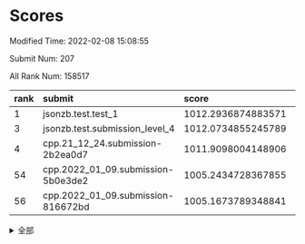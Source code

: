 # Scores

Modified Time: 2022-02-08 15:08:55

Submit Num: 207

All Rank Num: 158517

| rank |               submit               |       score        |       sigma        | pk_num |
| :--- | :--------------------------------- | :----------------- | :----------------- | :----- |
| 1    | jsonzb.test.test_1                 | 1012.2936874883571 | 0.792665903410543  | 3062   |
| 3    | jsonzb.test.submission_level_4     | 1012.0734855245789 | 0.7912506731986948 | 3060   |
| 4    | cpp.21_12_24.submission-2b2ea0d7   | 1011.9098004148906 | 0.7822675132116654 | 3064   |
| 54   | cpp.2022_01_09.submission-5b0e3de2 | 1005.2434728367855 | 0.7190208808208843 | 3058   |
| 56   | cpp.2022_01_09.submission-816672bd | 1005.1673789348841 | 0.7242388580596658 | 3060   |


<details>
<summary>全部</summary>

| rank |                 submit                 |       score        |       sigma        | pk_num |
| :--- | :------------------------------------- | :----------------- | :----------------- | :----- |
| 1    | jsonzb.test.test_1                     | 1012.2936874883571 | 0.792665903410543  | 3062   |
| 2    | gobigger.level_3.submission_level_3_18 | 1012.2492497733383 | 0.7961463724778561 | 3063   |
| 3    | jsonzb.test.submission_level_4         | 1012.0734855245789 | 0.7912506731986948 | 3060   |
| 4    | cpp.21_12_24.submission-2b2ea0d7       | 1011.9098004148906 | 0.7822675132116654 | 3064   |
| 5    | gobigger.level_3.submission_level_3_31 | 1011.4619533221529 | 0.7671067171168312 | 3066   |
| 6    | gobigger.level_3.submission_level_3_33 | 1011.2917833513246 | 0.7518786250062848 | 3066   |
| 7    | gobigger.level_3.submission_level_3_26 | 1011.0849813711019 | 0.7942335161120161 | 3064   |
| 8    | gobigger.level_3.submission_level_3_44 | 1011.0623303214373 | 0.7740593053840441 | 3065   |
| 9    | gobigger.level_3.submission_level_3_24 | 1010.9767990667594 | 0.7568843517178674 | 3067   |
| 10   | gobigger.level_3.submission_level_3_10 | 1010.8833562966619 | 0.7887920742339606 | 3066   |
| 11   | gobigger.level_3.submission_level_3_38 | 1010.5438415388505 | 0.7705472937676012 | 3064   |
| 12   | gobigger.level_3.submission_level_3_35 | 1010.5042554266402 | 0.7729484746601264 | 3067   |
| 13   | gobigger.level_3.submission_level_3_22 | 1010.5004611331003 | 0.7469882776411046 | 3065   |
| 14   | gobigger.level_3.submission_level_3_4  | 1010.4772896909795 | 0.755494776397774  | 3063   |
| 15   | gobigger.level_3.submission_level_3_23 | 1010.3479286711147 | 0.7699207258654197 | 3060   |
| 16   | gobigger.level_3.submission_level_3_47 | 1010.3430955729768 | 0.7835595938561845 | 3063   |
| 17   | gobigger.level_3.submission_level_3_2  | 1010.330595024605  | 0.7825674602941853 | 3062   |
| 18   | gobigger.level_3.submission_level_3_43 | 1010.2921906673604 | 0.7570642712761216 | 3063   |
| 19   | gobigger.level_3.submission_level_3_13 | 1010.1617892144899 | 0.7352295365302922 | 3059   |
| 20   | gobigger.level_3.submission_level_3_27 | 1009.9959514139085 | 0.7586565602802013 | 3061   |
| 21   | gobigger.level_3.submission_level_3_36 | 1009.993105196144  | 0.7570509489926017 | 3068   |
| 22   | gobigger.level_3.submission_level_3_40 | 1009.948988931851  | 0.7498091729453338 | 3064   |
| 23   | gobigger.level_3.submission_level_3_29 | 1009.9188549557232 | 0.7608238974318917 | 3060   |
| 24   | gobigger.level_3.submission_level_3_17 | 1009.902260480107  | 0.752246844337954  | 3059   |
| 25   | gobigger.level_3.submission_level_3_3  | 1009.8683439334751 | 0.7571266349432322 | 3058   |
| 26   | gobigger.level_3.submission_level_3_46 | 1009.8496341060014 | 0.7799960621258416 | 3063   |
| 27   | gobigger.level_3.submission_level_3_30 | 1009.8337384389835 | 0.7470417677275166 | 3063   |
| 28   | gobigger.level_3.submission_level_3_6  | 1009.8083064624025 | 0.7443749181220788 | 3061   |
| 29   | gobigger.level_3.submission_level_3_19 | 1009.8070863008587 | 0.7592986170120486 | 3060   |
| 30   | gobigger.level_3.submission_level_3_48 | 1009.7043435941424 | 0.7322336937731273 | 3061   |
| 31   | gobigger.level_3.submission_level_3_25 | 1009.60993642791   | 0.7494758069990987 | 3063   |
| 32   | gobigger.level_3.submission_level_3_45 | 1009.5730420481452 | 0.7586669532741    | 3059   |
| 33   | gobigger.level_3.submission_level_3_12 | 1009.5362797931525 | 0.762957966356856  | 3065   |
| 34   | gobigger.level_3.submission_level_3_16 | 1009.5088852264548 | 0.7455883516252921 | 3068   |
| 35   | gobigger.level_3.submission_level_3_49 | 1009.4488154705442 | 0.7520712809413637 | 3059   |
| 36   | gobigger.level_3.submission_level_3_1  | 1009.4293807259422 | 0.7411508636734332 | 3065   |
| 37   | gobigger.level_3.submission_level_3_34 | 1009.4269159246792 | 0.7435258476166868 | 3063   |
| 38   | gobigger.level_3.submission_level_3_14 | 1009.4046751237643 | 0.7749413551427219 | 3067   |
| 39   | gobigger.level_3.submission_level_3_28 | 1009.3902841952207 | 0.7618864457771165 | 3063   |
| 40   | gobigger.level_3.submission_level_3_20 | 1009.383696928233  | 0.7505118571788456 | 3062   |
| 41   | gobigger.level_3.submission_level_3_42 | 1009.2852274646581 | 0.7502489070926545 | 3060   |
| 42   | gobigger.level_3.submission_level_3_9  | 1009.2236878496686 | 0.7627454813333104 | 3065   |
| 43   | gobigger.level_3.submission_level_3_0  | 1009.1654551483465 | 0.7649859560285072 | 3060   |
| 44   | gobigger.level_3.submission_level_3_8  | 1009.1306700770756 | 0.7447795753414589 | 3062   |
| 45   | gobigger.level_3.submission_level_3_39 | 1009.0645719347546 | 0.767402143350625  | 3069   |
| 46   | gobigger.level_3.submission_level_3_15 | 1008.9729713859524 | 0.7531388453459025 | 3065   |
| 47   | gobigger.level_3.submission_level_3_32 | 1008.9588795700199 | 0.7520121830695935 | 3061   |
| 48   | gobigger.level_3.submission_level_3_7  | 1008.8911803693094 | 0.7355129084035246 | 3062   |
| 49   | gobigger.level_3.submission_level_3_37 | 1008.8365824897338 | 0.7535598898070389 | 3061   |
| 50   | gobigger.level_3.submission_level_3_11 | 1008.6888246517157 | 0.7578732053623225 | 3063   |
| 51   | gobigger.level_3.submission_level_3_5  | 1008.3015865547945 | 0.7221984850650369 | 3065   |
| 52   | gobigger.level_3.submission_level_3_41 | 1008.0453167265439 | 0.7326943259510857 | 3062   |
| 53   | gobigger.level_3.submission_level_3_21 | 1007.5698633765492 | 0.7222083969604117 | 3067   |
| 54   | cpp.2022_01_09.submission-5b0e3de2     | 1005.2434728367855 | 0.7190208808208843 | 3058   |
| 55   | gobigger.level_1.submission_level_1_22 | 1005.1990231482947 | 0.7209320876576186 | 3063   |
| 56   | cpp.2022_01_09.submission-816672bd     | 1005.1673789348841 | 0.7242388580596658 | 3060   |
| 57   | gobigger.level_1.submission_level_1_30 | 1005.1037795874248 | 0.715783551673489  | 3064   |
| 58   | gobigger.level_1.submission_level_1_47 | 1004.8029792518644 | 0.7355529904194759 | 3062   |
| 59   | gobigger.level_1.submission_level_1_18 | 1004.7499623048371 | 0.7223226384943261 | 3063   |
| 60   | gobigger.level_1.submission_level_1_28 | 1004.3546644606644 | 0.7465795432096334 | 3067   |
| 61   | gobigger.level_1.submission_level_1_9  | 1004.304071660797  | 0.7122991265301136 | 3066   |
| 62   | gobigger.level_1.submission_level_1_13 | 1004.2586385735034 | 0.7200133219745876 | 3062   |
| 63   | gobigger.level_1.submission_level_1_8  | 1004.2250894803298 | 0.7085618068583935 | 3063   |
| 64   | gobigger.level_1.submission_level_1_24 | 1004.2242535774894 | 0.7212368328036598 | 3065   |
| 65   | gobigger.level_1.submission_level_1_33 | 1004.187860488491  | 0.718694462513383  | 3063   |
| 66   | gobigger.level_1.submission_level_1_5  | 1004.1451957395899 | 0.7207715326208441 | 3062   |
| 67   | gobigger.level_1.submission_level_1_7  | 1004.1108861161817 | 0.7230380981085816 | 3067   |
| 68   | gobigger.level_1.submission_level_1_10 | 1004.0566308410484 | 0.7135357136757403 | 3068   |
| 69   | gobigger.level_1.submission_level_1_23 | 1003.9806796136709 | 0.7284006459729943 | 3056   |
| 70   | gobigger.level_1.submission_level_1_26 | 1003.6898156260185 | 0.7155219204688447 | 3069   |
| 71   | gobigger.level_1.submission_level_1_27 | 1003.6861711943918 | 0.7046075179722708 | 3066   |
| 72   | gobigger.level_1.submission_level_1_20 | 1003.6754896337065 | 0.7183489004887702 | 3065   |
| 73   | gobigger.level_1.submission_level_1_34 | 1003.6118978051041 | 0.7135482487128589 | 3063   |
| 74   | gobigger.level_1.submission_level_1_38 | 1003.5577250080819 | 0.7104889021355031 | 3066   |
| 75   | gobigger.level_1.submission_level_1_6  | 1003.5418632023657 | 0.7199964570868215 | 3067   |
| 76   | gobigger.level_1.submission_level_1_31 | 1003.5392867626175 | 0.7015583190858237 | 3059   |
| 77   | gobigger.level_1.submission_level_1_25 | 1003.5265719466928 | 0.7230546209129276 | 3064   |
| 78   | gobigger.level_1.submission_level_1_12 | 1003.5060937608107 | 0.7106994113897519 | 3064   |
| 79   | gobigger.level_1.submission_level_1_37 | 1003.4999021087447 | 0.7183929541061383 | 3067   |
| 80   | gobigger.level_1.submission_level_1_39 | 1003.4978124231777 | 0.721889862094118  | 3062   |
| 81   | gobigger.level_1.submission_level_1_0  | 1003.4348118782859 | 0.7117156887373586 | 3058   |
| 82   | gobigger.level_1.submission_level_1_42 | 1003.42324133402   | 0.7168377980139843 | 3060   |
| 83   | gobigger.level_1.submission_level_1_17 | 1003.3424070504695 | 0.7189601589572043 | 3063   |
| 84   | gobigger.level_1.submission_level_1_41 | 1003.2587403802103 | 0.7036233021210162 | 3063   |
| 85   | gobigger.level_1.submission_level_1_11 | 1003.2011508541957 | 0.709327223727746  | 3061   |
| 86   | gobigger.level_1.submission_level_1_48 | 1003.184890298029  | 0.7208853443468161 | 3057   |
| 87   | gobigger.level_1.submission_level_1_14 | 1003.1719643977641 | 0.7114337639837107 | 3066   |
| 88   | gobigger.level_1.submission_level_1_21 | 1003.0856452104181 | 0.720243387606141  | 3061   |
| 89   | gobigger.level_1.submission_level_1_2  | 1003.0676859200397 | 0.7206126520324633 | 3064   |
| 90   | gobigger.level_1.submission_level_1_19 | 1003.03873817339   | 0.7087396314393656 | 3062   |
| 91   | gobigger.level_1.submission_level_1_49 | 1003.035959154127  | 0.7204199712063285 | 3067   |
| 92   | gobigger.level_1.submission_level_1_45 | 1002.9813581542882 | 0.7131656531933445 | 3060   |
| 93   | gobigger.level_1.submission_level_1_35 | 1002.9706957443573 | 0.71736147630391   | 3057   |
| 94   | gobigger.level_1.submission_level_1_1  | 1002.9272062624987 | 0.7024759685167651 | 3064   |
| 95   | gobigger.level_1.submission_level_1_15 | 1002.9195792495967 | 0.7106997066998838 | 3065   |
| 96   | gobigger.level_1.submission_level_1_16 | 1002.8200598092614 | 0.7159699324034184 | 3064   |
| 97   | gobigger.level_1.submission_level_1_36 | 1002.7583988537584 | 0.7143509211426194 | 3063   |
| 98   | gobigger.level_1.submission_level_1_46 | 1002.6977508035533 | 0.7256723975978377 | 3064   |
| 99   | gobigger.level_1.submission_level_1_4  | 1002.4906638598341 | 0.7225115615136729 | 3060   |
| 100  | gobigger.level_1.submission_level_1_29 | 1002.4557262534751 | 0.7082479967496372 | 3062   |
| 101  | gobigger.level_1.submission_level_1_44 | 1002.2844743427823 | 0.7093164456763346 | 3068   |
| 102  | gobigger.level_1.submission_level_1_43 | 1002.2257651687406 | 0.7046567260378088 | 3064   |
| 103  | gobigger.level_1.submission_level_1_32 | 1002.0259873313189 | 0.704621433862539  | 3064   |
| 104  | gobigger.level_1.submission_level_1_40 | 1001.8072918824597 | 0.7037353834141892 | 3066   |
| 105  | gobigger.level_1.submission_level_1_3  | 1001.5082709987021 | 0.7014826711080544 | 3064   |
| 106  | gobigger.random.submission_random_43   | 997.7701502767898  | 0.7175425674381852 | 3062   |
| 107  | gobigger.random.submission_random_41   | 997.2356659037551  | 0.6985752892190937 | 3067   |
| 108  | gobigger.random.submission_random_26   | 996.9075993179017  | 0.7070550696202108 | 3063   |
| 109  | gobigger.random.submission_random_23   | 996.7189528572562  | 0.7215166177867915 | 3061   |
| 110  | gobigger.random.submission_random_29   | 996.7147506350814  | 0.7029654877242572 | 3063   |
| 111  | gobigger.random.submission_random_35   | 996.5989258678469  | 0.7057747577918982 | 3061   |
| 112  | gobigger.random.submission_random_38   | 996.5503942709712  | 0.718634395175809  | 3067   |
| 113  | gobigger.random.submission_random_46   | 996.5498332079969  | 0.7160721286778972 | 3064   |
| 114  | gobigger.random.submission_random_22   | 996.4956327380359  | 0.7173810184602964 | 3064   |
| 115  | gobigger.random.submission_random_42   | 996.4857349786583  | 0.7061815717787076 | 3069   |
| 116  | gobigger.random.submission_random_48   | 996.469407746496   | 0.7078098192271866 | 3063   |
| 117  | gobigger.random.submission_random_4    | 996.2831326536597  | 0.6990193378212581 | 3064   |
| 118  | gobigger.random.submission_random_14   | 996.279727256      | 0.7058517530397667 | 3059   |
| 119  | gobigger.random.submission_random_18   | 996.2653174866313  | 0.716919516967329  | 3060   |
| 120  | gobigger.random.submission_random_2    | 996.1783182703391  | 0.7117650059419921 | 3066   |
| 121  | gobigger.random.submission_random_3    | 996.1757513807831  | 0.7166006917039985 | 3059   |
| 122  | gobigger.random.submission_random_13   | 996.1732753354887  | 0.7115194659881817 | 3067   |
| 123  | gobigger.random.submission_random_31   | 996.172729796637   | 0.7033180200483845 | 3063   |
| 124  | gobigger.random.submission_random_21   | 996.1661763836837  | 0.715728901406058  | 3062   |
| 125  | gobigger.random.submission_random_40   | 996.1411711324629  | 0.7276170247543203 | 3067   |
| 126  | gobigger.random.submission_random_17   | 996.0848170601084  | 0.7109224527172632 | 3060   |
| 127  | gobigger.random.submission_random_30   | 995.9549880256985  | 0.7028433268791014 | 3066   |
| 128  | gobigger.random.submission_random_47   | 995.9173443339942  | 0.706403056806402  | 3062   |
| 129  | gobigger.random.submission_random_49   | 995.8838614917441  | 0.7047620383323775 | 3063   |
| 130  | gobigger.random.submission_random_19   | 995.8629459231913  | 0.7029246331379122 | 3063   |
| 131  | gobigger.random.submission_random_5    | 995.8241393665902  | 0.7073397512740437 | 3059   |
| 132  | gobigger.random.submission_random_28   | 995.797113384515   | 0.7116174936685232 | 3065   |
| 133  | gobigger.random.submission_random_39   | 995.6772596925939  | 0.716858266313568  | 3066   |
| 134  | gobigger.random.submission_random_15   | 995.6604350290587  | 0.7274912195791373 | 3065   |
| 135  | gobigger.random.submission_random_11   | 995.6189356741858  | 0.719038188983181  | 3064   |
| 136  | gobigger.random.submission_random_12   | 995.6049792364132  | 0.7265348409141786 | 3064   |
| 137  | gobigger.random.submission_random_37   | 995.5888479476033  | 0.7101272549275942 | 3066   |
| 138  | gobigger.random.submission_random_24   | 995.5861856502407  | 0.713799157324587  | 3062   |
| 139  | gobigger.random.submission_random_7    | 995.5739626617222  | 0.7113064892646273 | 3067   |
| 140  | gobigger.random.submission_random_34   | 995.5174426069386  | 0.7120376988477385 | 3064   |
| 141  | gobigger.random.submission_random_10   | 995.5169894694698  | 0.7074007209066792 | 3062   |
| 142  | gobigger.random.submission_random_0    | 995.434538282838   | 0.7113698532797375 | 3063   |
| 143  | gobigger.random.submission_random_36   | 995.4272922804283  | 0.7252262764915283 | 3060   |
| 144  | gobigger.random.submission_random_44   | 995.4112130307633  | 0.7137725167227034 | 3062   |
| 145  | gobigger.random.submission_random_8    | 995.3356873115811  | 0.7068101881995796 | 3060   |
| 146  | gobigger.random.submission_random_33   | 995.276822501781   | 0.7255535515077983 | 3062   |
| 147  | gobigger.random.submission_random_9    | 995.1800884264223  | 0.7158620366745291 | 3063   |
| 148  | gobigger.random.submission_random_20   | 995.0964744473201  | 0.7048661448579089 | 3064   |
| 149  | gobigger.random.submission_random_25   | 995.0795381223011  | 0.6947093403696797 | 3060   |
| 150  | gobigger.random.submission_random_32   | 994.9614311944568  | 0.7137365739953205 | 3062   |
| 151  | gobigger.random.submission_random_27   | 994.8995318681018  | 0.7143398602320546 | 3057   |
| 152  | gobigger.random.submission_random_1    | 994.8808624558794  | 0.7147368389684227 | 3060   |
| 153  | gobigger.random.submission_random_16   | 994.7722580323917  | 0.7133788817906447 | 3063   |
| 154  | gobigger.random.submission_random_45   | 994.7451211991444  | 0.7184902723866053 | 3062   |
| 155  | gobigger.random.submission_random_6    | 994.7393303729535  | 0.7065027935348073 | 3060   |
| 156  | gobigger.level_2.submission_level_2_11 | 994.0010218689295  | 0.7309048798278023 | 3065   |
| 157  | gobigger.level_2.submission_level_2_12 | 993.7976562463033  | 0.7408789073929397 | 3064   |
| 158  | gobigger.level_2.submission_level_2_33 | 993.7400302707529  | 0.7327281877939007 | 3062   |
| 159  | gobigger.level_2.submission_level_2_30 | 993.7320290883756  | 0.7332207011020097 | 3063   |
| 160  | gobigger.level_2.submission_level_2_49 | 993.4127953235309  | 0.725270581065367  | 3064   |
| 161  | gobigger.level_2.submission_level_2_40 | 993.2894879316368  | 0.7425026007563701 | 3061   |
| 162  | gobigger.level_2.submission_level_2_42 | 993.138981801148   | 0.7436842148232314 | 3057   |
| 163  | gobigger.level_2.submission_level_2_14 | 993.093215828954   | 0.7449942502681701 | 3065   |
| 164  | gobigger.level_2.submission_level_2_29 | 992.9435964985025  | 0.757081014840492  | 3070   |
| 165  | gobigger.level_2.submission_level_2_46 | 992.8805695388965  | 0.7396699136668686 | 3063   |
| 166  | gobigger.level_2.submission_level_2_20 | 992.8459560581316  | 0.737029071838637  | 3065   |
| 167  | gobigger.level_2.submission_level_2_44 | 992.8210703639169  | 0.7471154076720168 | 3061   |
| 168  | gobigger.level_2.submission_level_2_3  | 992.6067102819893  | 0.7297859639524835 | 3063   |
| 169  | gobigger.level_2.submission_level_2_45 | 992.5934432255117  | 0.7320881659699128 | 3064   |
| 170  | gobigger.level_2.submission_level_2_31 | 992.5785921701267  | 0.7362288402780239 | 3070   |
| 171  | gobigger.level_2.submission_level_2_23 | 992.496292616657   | 0.7347872124233252 | 3067   |
| 172  | gobigger.level_2.submission_level_2_18 | 992.4950035493923  | 0.7429270429988879 | 3061   |
| 173  | gobigger.level_2.submission_level_2_24 | 992.4898483023876  | 0.7436856199886952 | 3062   |
| 174  | gobigger.level_2.submission_level_2_39 | 992.4162425718904  | 0.740997968281309  | 3063   |
| 175  | gobigger.level_2.submission_level_2_27 | 992.404591468669   | 0.760187999565139  | 3059   |
| 176  | gobigger.level_2.submission_level_2_6  | 992.3858018136933  | 0.7348332060670133 | 3066   |
| 177  | gobigger.level_2.submission_level_2_38 | 992.3652319641404  | 0.7544627455000983 | 3059   |
| 178  | gobigger.level_2.submission_level_2_19 | 992.3311198293727  | 0.7366687035150181 | 3061   |
| 179  | gobigger.level_2.submission_level_2_37 | 992.3011209401382  | 0.7534274160007355 | 3059   |
| 180  | gobigger.level_2.submission_level_2_5  | 992.1668140179944  | 0.7344137043967364 | 3062   |
| 181  | gobigger.level_2.submission_level_2_10 | 992.1540275272056  | 0.7457033593570197 | 3062   |
| 182  | gobigger.level_2.submission_level_2_41 | 992.144547596082   | 0.7476184819809073 | 3065   |
| 183  | gobigger.level_2.submission_level_2_0  | 992.1332953951178  | 0.7300582728071585 | 3065   |
| 184  | gobigger.level_2.submission_level_2_7  | 991.9716966340559  | 0.7380220687229134 | 3063   |
| 185  | gobigger.level_2.submission_level_2_32 | 991.9663900688397  | 0.7465166615249977 | 3060   |
| 186  | gobigger.level_2.submission_level_2_22 | 991.948662334312   | 0.7525280122096071 | 3064   |
| 187  | gobigger.level_2.submission_level_2_36 | 991.9450725962718  | 0.7516467346366101 | 3062   |
| 188  | gobigger.level_2.submission_level_2_9  | 991.8599303561133  | 0.7627968975574146 | 3059   |
| 189  | gobigger.level_2.submission_level_2_26 | 991.76464388307    | 0.736104017121362  | 3061   |
| 190  | gobigger.level_2.submission_level_2_8  | 991.6405535759927  | 0.7522565777829718 | 3068   |
| 191  | gobigger.level_2.submission_level_2_28 | 991.5844815214728  | 0.734934684018905  | 3063   |
| 192  | gobigger.level_2.submission_level_2_43 | 991.4460105014851  | 0.7691167695286781 | 3064   |
| 193  | gobigger.level_2.submission_level_2_48 | 991.381714930065   | 0.7466083694049472 | 3067   |
| 194  | gobigger.level_2.submission_level_2_35 | 991.2582024441417  | 0.7675987682296644 | 3062   |
| 195  | gobigger.level_2.submission_level_2_4  | 991.2351308887831  | 0.7371450824670895 | 3061   |
| 196  | gobigger.level_2.submission_level_2_13 | 991.2170486724833  | 0.7364852179944252 | 3066   |
| 197  | gobigger.level_2.submission_level_2_16 | 990.9896388323396  | 0.7485144088874717 | 3064   |
| 198  | gobigger.level_2.submission_level_2_47 | 990.9653293815797  | 0.7592100933122132 | 3061   |
| 199  | gobigger.level_2.submission_level_2_25 | 990.9199284145438  | 0.7618166293554883 | 3061   |
| 200  | gobigger.level_2.submission_level_2_34 | 990.909917842672   | 0.7618194844471836 | 3060   |
| 201  | gobigger.level_2.submission_level_2_2  | 990.7372800637568  | 0.7459468584849511 | 3063   |
| 202  | gobigger.level_2.submission_level_2_15 | 990.4831796247399  | 0.7781777093501061 | 3065   |
| 203  | gobigger.level_2.submission_level_2_21 | 990.4530131491309  | 0.7612682575455316 | 3064   |
| 204  | gobigger.level_2.submission_level_2_17 | 990.4406326176739  | 0.7612902360101798 | 3068   |
| 205  | gobigger.level_2.submission_level_2_1  | 990.1113291626384  | 0.7602627730813284 | 3070   |
| 206  | gobigger.none.submission_none_0        | 976.7860689012471  | 1.3464986056953216 | 3064   |
| 207  | gobigger.none.submission_none_1        | 975.6014112505094  | 1.5179658389482908 | 3065   |

</details>